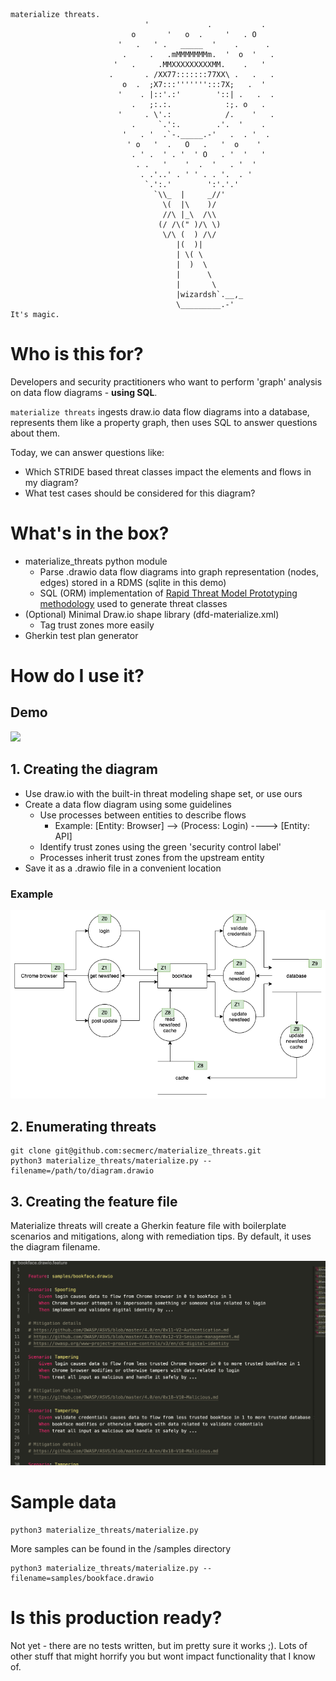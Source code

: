 ```
materialize threats.
                              '             .           .
                           o       '   o  .     '   . O
                        '   .   ' .   _____  '    .      .
                         .     .   .mMMMMMMMm.  '  o  '   .
                       '   .     .MMXXXXXXXXXMM.    .   ' 
                      .       . /XX77:::::::77XX\ .   .   .
                         o  .  ;X7:::''''''':::7X;   .  '
                        '    . |::'.:'        '::| .   .  .
                           .   ;:.:.            :;. o   .
                        '     . \'.:            /.    '   .
                           .     `.':.        .'.  '    .
                         '   . '  .`-._____.-'   .  . '  .
                          ' o   '  .   O   .   '  o    '
                           . ' .  ' . '  ' O   . '  '   '
                            . .   '    '  .  '   . '  '
                             . .'..' . ' ' . . '.  . '
                              `.':.'        ':'.'.'
                                `\\_  |     _//'
                                  \(  |\    )/
                                  //\ |_\  /\\
                                 (/ /\(" )/\ \)
                                  \/\ (  ) /\/
                                     |(  )|
                                     | \( \
                                     |  )  \
                                     |      \
                                     |       \
                                     |wizardsh`.__,_
                                     \_________.-'
It's magic.
```
# Who is this for?
Developers and security practitioners who want to perform 'graph' analysis on data flow diagrams - **using SQL**. 

`materialize threats` ingests draw.io data flow diagrams into a database, represents them like a property graph, then uses SQL to answer questions about them. 

Today, we can answer questions like:

* Which STRIDE based threat classes impact the elements and flows in my diagram?
* What test cases should be considered for this diagram? 

# What's in the box?
* materialize_threats python module
    * Parse .drawio data flow diagrams into graph representation (nodes, edges) stored in a RDMS (sqlite in this demo)
    * SQL (ORM) implementation of [Rapid Threat Model Prototyping methodology](https://github.com/geoffrey-hill-tutamantic/rapid-threat-model-prototyping-docs) used to generate threat classes
* (Optional) Minimal Draw.io shape library (dfd-materialize.xml)
    * Tag trust zones more easily
* Gherkin test plan generator

# How do I use it?
## Demo
![](samples/bookface.gif)

## 1. Creating the diagram
* Use draw.io with the built-in threat modeling shape set, or use ours
* Create a data flow diagram using some guidelines
   * Use processes between entities to describe flows
      * Example: [Entity: Browser] --> (Process: Login) ----> [Entity: API]
   * Identify trust zones using the green 'security control label'
   * Processes inherit trust zones from the upstream entity
* Save it as a .drawio file in a convenient location

### Example
![](samples/bookface.png)

## 2. Enumerating threats
```
git clone git@github.com:secmerc/materialize_threats.git
python3 materialize_threats/materialize.py --filename=/path/to/diagram.drawio
```

## 3. Creating the feature file
Materialize threats will create a Gherkin feature file with boilerplate scenarios and mitigations, along with remediation tips. By default, it uses the diagram filename.

![](samples/bookface_featurefile.png)

# Sample data
```
python3 materialize_threats/materialize.py
```

More samples can be found in the /samples directory
```
python3 materialize_threats/materialize.py --filename=samples/bookface.drawio
```

# Is this production ready?
Not yet - there are no tests written, but im pretty sure it works ;). Lots of other stuff that might horrify you but wont impact functionality that I know of.